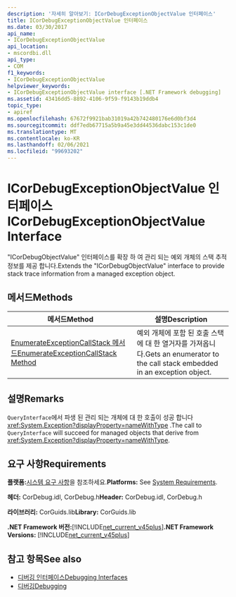 ```yaml
---
description: '자세히 알아보기: ICorDebugExceptionObjectValue 인터페이스'
title: ICorDebugExceptionObjectValue 인터페이스
ms.date: 03/30/2017
api_name:
- ICorDebugExceptionObjectValue
api_location:
- mscordbi.dll
api_type:
- COM
f1_keywords:
- ICorDebugExceptionObjectValue
helpviewer_keywords:
- ICorDebugExceptionObjectValue interface [.NET Framework debugging]
ms.assetid: 43416dd5-8892-4106-9f59-f9143b19ddb4
topic_type:
- apiref
ms.openlocfilehash: 67672f9921bab31019a42b742480176e6d0bf3d4
ms.sourcegitcommit: ddf7edb67715a5b9a45e3dd44536dabc153c1de0
ms.translationtype: MT
ms.contentlocale: ko-KR
ms.lasthandoff: 02/06/2021
ms.locfileid: "99693202"
---
```

# <a name="icordebugexceptionobjectvalue-interface"></a><span data-ttu-id="15a9f-103">ICorDebugExceptionObjectValue 인터페이스</span><span class="sxs-lookup"><span data-stu-id="15a9f-103">ICorDebugExceptionObjectValue Interface</span></span>

<span data-ttu-id="15a9f-104">"ICorDebugObjectValue" 인터페이스를 확장 하 여 관리 되는 예외 개체의 스택 추적 정보를 제공 합니다.</span><span class="sxs-lookup"><span data-stu-id="15a9f-104">Extends the "ICorDebugObjectValue" interface to provide stack trace information from a managed exception object.</span></span>  
  
## <a name="methods"></a><span data-ttu-id="15a9f-105">메서드</span><span class="sxs-lookup"><span data-stu-id="15a9f-105">Methods</span></span>  
  
|<span data-ttu-id="15a9f-106">메서드</span><span class="sxs-lookup"><span data-stu-id="15a9f-106">Method</span></span>|<span data-ttu-id="15a9f-107">설명</span><span class="sxs-lookup"><span data-stu-id="15a9f-107">Description</span></span>|  
|------------|-----------------|  
|[<span data-ttu-id="15a9f-108">EnumerateExceptionCallStack 메서드</span><span class="sxs-lookup"><span data-stu-id="15a9f-108">EnumerateExceptionCallStack Method</span></span>](icordebugexceptionobjectvalue-enumerateexceptioncallstack-method.md)|<span data-ttu-id="15a9f-109">예외 개체에 포함 된 호출 스택에 대 한 열거자를 가져옵니다.</span><span class="sxs-lookup"><span data-stu-id="15a9f-109">Gets an enumerator to the call stack embedded in an exception object.</span></span>|  
  
## <a name="remarks"></a><span data-ttu-id="15a9f-110">설명</span><span class="sxs-lookup"><span data-stu-id="15a9f-110">Remarks</span></span>  

 <span data-ttu-id="15a9f-111">`QueryInterface`에서 파생 된 관리 되는 개체에 대 한 호출이 성공 합니다 <xref:System.Exception?displayProperty=nameWithType> .</span><span class="sxs-lookup"><span data-stu-id="15a9f-111">The call to `QueryInterface` will succeed for managed objects that derive from <xref:System.Exception?displayProperty=nameWithType>.</span></span>  
  
## <a name="requirements"></a><span data-ttu-id="15a9f-112">요구 사항</span><span class="sxs-lookup"><span data-stu-id="15a9f-112">Requirements</span></span>  

 <span data-ttu-id="15a9f-113">**플랫폼:**[시스템 요구 사항](../../get-started/system-requirements.md)을 참조하세요.</span><span class="sxs-lookup"><span data-stu-id="15a9f-113">**Platforms:** See [System Requirements](../../get-started/system-requirements.md).</span></span>  
  
 <span data-ttu-id="15a9f-114">**헤더:** CorDebug.idl, CorDebug.h</span><span class="sxs-lookup"><span data-stu-id="15a9f-114">**Header:** CorDebug.idl, CorDebug.h</span></span>  
  
 <span data-ttu-id="15a9f-115">**라이브러리:** CorGuids.lib</span><span class="sxs-lookup"><span data-stu-id="15a9f-115">**Library:** CorGuids.lib</span></span>  
  
 <span data-ttu-id="15a9f-116">**.NET Framework 버전:**[!INCLUDE[net_current_v45plus](../../../../includes/net-current-v45plus-md.md)]</span><span class="sxs-lookup"><span data-stu-id="15a9f-116">**.NET Framework Versions:** [!INCLUDE[net_current_v45plus](../../../../includes/net-current-v45plus-md.md)]</span></span>  
  
## <a name="see-also"></a><span data-ttu-id="15a9f-117">참고 항목</span><span class="sxs-lookup"><span data-stu-id="15a9f-117">See also</span></span>

- [<span data-ttu-id="15a9f-118">디버깅 인터페이스</span><span class="sxs-lookup"><span data-stu-id="15a9f-118">Debugging Interfaces</span></span>](debugging-interfaces.md)
- [<span data-ttu-id="15a9f-119">디버깅</span><span class="sxs-lookup"><span data-stu-id="15a9f-119">Debugging</span></span>](index.md)
